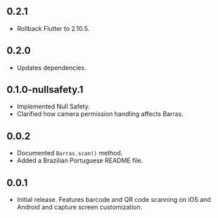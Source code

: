 ## 0.2.1

* Rollback Flutter to 2.10.5.

## 0.2.0

* Updates dependencies.

## 0.1.0-nullsafety.1

* Implemented Null Safety.
* Clarified how camera permission handling affects Barras.

## 0.0.2

* Documented `Barras.scan()` method.
* Added a Brazilian Portuguese README file.

## 0.0.1

* Initial release. Features barcode and QR code scanning on iOS and Android and capture screen customization.
